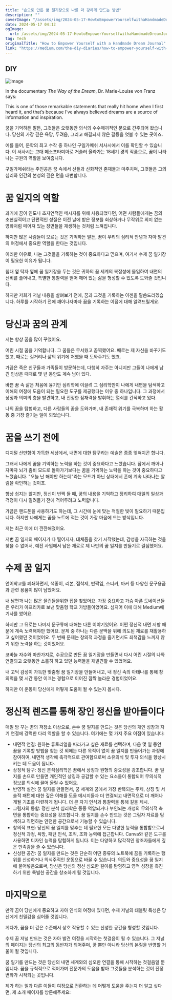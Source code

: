 ```yaml
---
title: "손으로 만든 꿈 일기장으로 나를 더 강하게 만드는 방법"
description: ""
coverImage: "/assets/img/2024-05-17-HowtoEmpowerYourselfwithaHandmadeDreamJournal_0.png"
date: 2024-05-17 04:12
ogImage: 
  url: /assets/img/2024-05-17-HowtoEmpowerYourselfwithaHandmadeDreamJournal_0.png
tag: Tech
originalTitle: "How to Empower Yourself with a Handmade Dream Journal"
link: "https://medium.com/the-diy-diaries/how-to-empower-yourself-with-a-handmade-dream-journal-f39d0783648f"
---
```



## DIY

![image](/assets/img/2024-05-17-HowtoEmpowerYourselfwithaHandmadeDreamJournal_0.png)

In the documentary *The Way of the Dream*, Dr. Marie-Louise von Franz says:

This is one of those remarkable statements that really hit home when I first heard it, and that’s because I’ve always believed dreams are a source of information and inspiration.

<div class="content-ad"></div>

꿈을 기억하든 말든, 그것들은 오랫동안 의식의 수수께끼적인 문으로 간주되어 왔습니다. 당신의 가장 깊은 욕망, 두려움, 그리고 해결되지 않은 갈등을 엿볼 수 있는 곳이죠.

예를 들어, 문학의 최고 수작 중 하나인 구일가메쉬 서사시에서 이를 확인할 수 있습니다. 이 서사시는 고대 메소포타미아로 거슬러 올라가는 18세기 경의 작품으로, 꿈이 나타나는 구원의 역할을 보여줍니다.

구일가메쉬라는 주인공은 꿈 속에서 신들과 신화적인 존재들과 마주치며, 그것들은 그의 심리와 인간의 본성의 깊은 면을 대변합니다.

# 꿈 일지의 역할

<div class="content-ad"></div>

과거에 꿈이 인도나 초자연적인 메시지를 위해 사용되었다면, 어떤 사람들에게는 꿈의 초현실적이고 단편적인 성질은 이전 날에 받은 정보를 회상하거나 무작위로 의미 없는 영화처럼 떼어져 있는 장면들을 재생하는 것처럼 느껴집니다.

하지만 많은 사람들이 모르는 것은 기억하든 말든, 꿈이 우리의 심리적 안녕과 자아 발견의 여정에서 중요한 역할을 한다는 것입니다.

이러한 이유로, 나는 그것들을 기록하는 것이 중요하다고 믿으며, 여기서 수제 꿈 일기장이 필요한 이유가 됩니다.

침대 옆 탁자 옆에 꿈 일기장을 두는 것은 귀하의 꿈 세계의 복잡성에 몰입하여 내면의 신비를 풀어내고, 특별한 통찰력을 얻어 깨어 있는 삶을 형성할 수 있도록 도와줄 것입니다.

<div class="content-ad"></div>

하지만 저희가 저널 내용을 살펴보기 전에, 꿈과 그것을 기록하는 이젠을 말씀드리겠습니다. 하루를 시작하기 전에 깨어나자마자 꿈을 기록하는 이점에 대해 알려드릴게요.

# 당신과 꿈의 관계

저는 항상 꿈을 많이 꾸었어요.

어린 시절 꿈을 기억합니다. 그 꿈들은 무서웠고 끔찍했어요. 때로는 제 자신을 바꾸기도 했고, 때로는 길거리나 삶의 위기에 처했을 때 도와주기도 했죠.

<div class="content-ad"></div>

가끔은 죽은 친구들과 가족들이 방문하는데, 다행히 자주는 아니지만 그들이 나에게 남긴 인상은 때때로 몇 년 동안도 계속 남아 있다.

바쁜 꿈 속 삶은 처음에 융기안 심리학에 이끌려 그 심리학만이 나에게 내면을 탐색하고 이해의 여정에 도움이 되는 필요한 도구를 제공했다는 이유 중 하나입니다. 그 과정에서 상징과 의미의 층을 발견하고, 내 진정한 잠재력을 발휘하는 열쇠를 간직하고 있다.

나의 꿈을 탐험하고, 다른 사람들의 꿈을 도와가며, 내 존재적 위기를 극복하며 하는 활동 중 가장 즐기는 일이 되었습니다.

# 꿈을 쓰기 전에

<div class="content-ad"></div>

디지털 산만함이 가득한 세상에서, 내면에 대한 탐구라는 예술은 종종 잊혀지곤 합니다.

그래서 나에게 꿈을 기억하는 노력을 하는 것이 중요하다고 느꼈습니다. 잠에서 깨어나자마자 뇌가 좀비 모드로 돌아가기보다는 꿈을 기억하는 노력을 하는 것이 중요하다고 느꼈습니다. "오늘 난 해야만 하는데"라는 모드가 아닌 상태에서 폰에 계속 나타나는 알림을 확인하는 것이죠.

항상 쉽지는 않지만, 정신이 번쩍 들 때, 꿈의 내용을 기억하고 정리하여 매일의 일상과 걱정이 다시 밀려들기 전에 적어두려고 노력합니다.

가끔은 핸드폰을 사용하기도 하는데, 그 시간에 눈에 맞는 적절한 빛이 필요하기 때문입니다. 하지만 나에게는 꿈을 노트에 적는 것이 가장 마음에 드는 방식입니다.

<div class="content-ad"></div>

저는 최근 이에 더 깐깐해졌어요.

저번 꿈 일지의 페이지가 다 떨어지자, 대체품을 찾기 시작했는데, 감성을 자극하는 것을 찾을 수 없어서, 예전 사업에서 남은 재료로 제 나만의 꿈 일지를 만들기로 결심했어요.

# 수제 꿈 일지

언어학교를 폐쇄하면서, 색종이, 리본, 접착제, 반짝임, 스티커, 마커 등 다양한 문구용품과 관련 용품이 많이 남았어요.

<div class="content-ad"></div>

내 남편과 나는 많은 물건들을위한 집을 찾았어요. 가장 중요하고 가슴 아픈 도네이션들은 우리가 아프리카로 보낸 맞춤형 학교 가방들이었어요. 심지어 이에 대해 Medium에 기사를 썼어요.

하지만 그 뒤로는 나머지 문구류에 대해는 다른 이야기였어요. 어떤 정신적 내면 저항 때문에 계속 노력해야만 했어요. 문제 중 하나는 다른 문맥을 위해 의도된 재료를 재활용하고 싶어했던 것이었어요. 두 번째 문제는 창의적 과정을 즐기면서도 죄책감을 느끼지 않기 위한 노력을 하는 것이었어요.

코바늘 자수와 마찬가지로, 수공으로 만든 꿈 일기장을 만들면서 다시 어린 시절의 나와 연결되고 오랫동안 소홀히 하고 있던 능력들을 재발견할 수 있었어요.

내 고딕 감성이 가득한 맞춤형 꿈 일기장을 만들어내고, 내 정신 속의 아테나를 통해 창의력을 몇 시간 동안 이끄는 경험으로 이어진 깜짝 놀라운 경험이었어요.

<div class="content-ad"></div>

하지만 이 운동이 당신에게 어떻게 도움이 될 수 있는지 봅시다.

# 정신적 렌즈를 통해 장인 정신을 받아들이다

매일 밤 꾸는 꿈의 저장소 이상으로, 손수 꿈 일지를 만드는 것은 당신의 개인 성장과 자기 연결에 강력한 다리 역할을 할 수 있습니다. 여기에는 몇 가지 주요 이점이 있습니다:

- 내면적 연결: 원하는 튜토리얼을 따라가고 싶은 재료를 선택하며, 다음 몇 일 동안 꿈을 기록할 방법을 찾는 것 외에는 다른 목적이 없이 꿈 일지를 만들어가는 과정에 참여하여, 내면적 생각에 촉각적으로 관여함으로써 소유의식 및 투자 의식을 향상시키는 데 도움이 됩니다.
- 상징적 탐구: 정신 분석심리학은 꿈에서 상징과 원형의 중요성을 강조합니다. 꿈 일지를 손으로 만들면 개인적인 상징과 공감할 수 있는 요소들이 통합되어 무의식적 정보를 의식에 끌어 올릴 수 있어요.
- 반영적 실천: 꿈 일지를 만들면서, 꿈 세계와 꿈에서 가장 반복되는 주제, 상징 및 서술적 패턴에 대한 깊은 이해를 도울 메시지들과 더 연결되고 내면적으로 더 깨어나게될 기초를 마련하게 됩니다. 더 큰 자기 인식과 통찰력을 통해 길을 제시.
- 그림자의 통합: 정신 분석 심리학은 종종 억압되거나 부인되는 개성의 무의식적 측면을 통합하는 중요성을 강조합니다. 꿈 일지를 손수 만드는 것은 그림자 자료를 탐색하고 직면하는 안전한 공간으로서 기능할 수 있습니다.
- 창의적 표현: 당신의 꿈 일지를 맞추는 데 필요한 모든 다양한 능력을 통합함으로써 정신적 과정, 욕망, 패턴 인식, 조직, 조화 능력에 접근합니다. Canva와 같은 도구를 사용하면 디자인 능력을 탐험하게 됩니다. 이는 다양하고 많각적인 창조자들에게 깊은 만족감을 줄 수 있습니다.
- 신성한 공간: 꿈 일지를 만드는 것은 단순히 어떤 종류의 노트북에 꿈을 기록하는 행위를 신성하거나 의식주적인 운동으로 바꿀 수 있습니다. 의도와 중요성을 꿈 일지에 불어넣음으로써, 당신은 당신의 정신 심오한 깊이를 탐험하고 영적 성장을 촉진하기 위한 특별한 공간을 창조하게 될 것입니다.

<div class="content-ad"></div>

# 마지막으로

만약 꿈이 당신에게 중요하고 자아 인식의 여정에 있다면, 수제 저널의 태블릿 특성은 당신에게 친밀감을 심어줄 것입니다.

게다가, 꿈을 더 깊은 수준에서 상호 작용할 수 있는 신성한 공간을 형성할 것입니다.

수제 꿈 저널 만드는 것은 자아 발견 여정을 시작하는 첫걸음이 될 수 있습니다. 그 저널의 페이지는 당신의 최고의 동반자가 되어주며, 꿈 뿐만 아니라 당신의 본질을 반영할 거울이 될 것입니다.

<div class="content-ad"></div>

꿈 일기를 만드는 것은 당신의 내면 세계와의 심오한 연결을 통해 시작하는 첫걸음일 뿐입니다. 꿈을 규칙적으로 적어가며 전문가의 도움을 받아 그것들을 분석하는 것이 진정 변화가 시작되는 곳입니다.

제가 하는 일과 다른 이들이 여정으로 전환하는 데 어떻게 도움을 주는지 더 알고 싶다면, 제 소개 페이지를 방문해주세요: